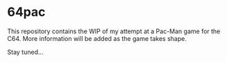 64pac
===

This repository contains the WIP of my attempt at a Pac-Man game for
the C64. More information will be added as the game takes shape.

Stay tuned...

